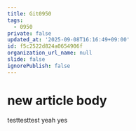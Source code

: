 ```yaml
---
title: Git0950
tags:
  - 0950
private: false
updated_at: '2025-09-08T16:16:49+09:00'
id: f5c2522d824a0654906f
organization_url_name: null
slide: false
ignorePublish: false
---
```

# new article body
testtesttest yeah
yes